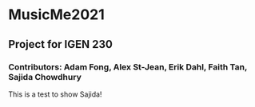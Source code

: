 # MusicMe2021

## Project for IGEN 230

### Contributors: Adam Fong, Alex St-Jean, Erik Dahl, Faith Tan, Sajida Chowdhury

This is a test to show Sajida!
